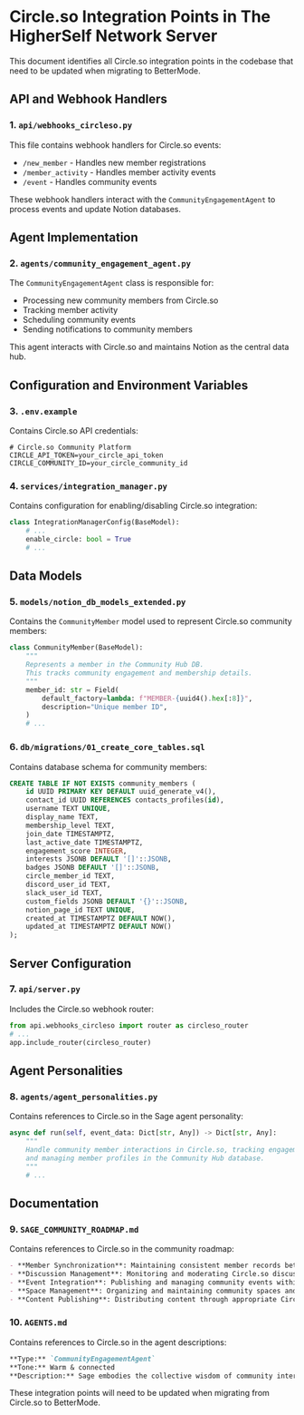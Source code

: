 # Circle.so Integration Points in The HigherSelf Network Server

This document identifies all Circle.so integration points in the codebase that need to be updated when migrating to BetterMode.

## API and Webhook Handlers

### 1. `api/webhooks_circleso.py`

This file contains webhook handlers for Circle.so events:
- `/new_member` - Handles new member registrations
- `/member_activity` - Handles member activity events
- `/event` - Handles community events

These webhook handlers interact with the `CommunityEngagementAgent` to process events and update Notion databases.

## Agent Implementation

### 2. `agents/community_engagement_agent.py`

The `CommunityEngagementAgent` class is responsible for:
- Processing new community members from Circle.so
- Tracking member activity
- Scheduling community events
- Sending notifications to community members

This agent interacts with Circle.so and maintains Notion as the central data hub.

## Configuration and Environment Variables

### 3. `.env.example`

Contains Circle.so API credentials:
```
# Circle.so Community Platform
CIRCLE_API_TOKEN=your_circle_api_token
CIRCLE_COMMUNITY_ID=your_circle_community_id
```

### 4. `services/integration_manager.py`

Contains configuration for enabling/disabling Circle.so integration:
```python
class IntegrationManagerConfig(BaseModel):
    # ...
    enable_circle: bool = True
    # ...
```

## Data Models

### 5. `models/notion_db_models_extended.py`

Contains the `CommunityMember` model used to represent Circle.so community members:
```python
class CommunityMember(BaseModel):
    """
    Represents a member in the Community Hub DB.
    This tracks community engagement and membership details.
    """
    member_id: str = Field(
        default_factory=lambda: f"MEMBER-{uuid4().hex[:8]}",
        description="Unique member ID",
    )
    # ...
```

### 6. `db/migrations/01_create_core_tables.sql`

Contains database schema for community members:
```sql
CREATE TABLE IF NOT EXISTS community_members (
    id UUID PRIMARY KEY DEFAULT uuid_generate_v4(),
    contact_id UUID REFERENCES contacts_profiles(id),
    username TEXT UNIQUE,
    display_name TEXT,
    membership_level TEXT,
    join_date TIMESTAMPTZ,
    last_active_date TIMESTAMPTZ,
    engagement_score INTEGER,
    interests JSONB DEFAULT '[]'::JSONB,
    badges JSONB DEFAULT '[]'::JSONB,
    circle_member_id TEXT,
    discord_user_id TEXT,
    slack_user_id TEXT,
    custom_fields JSONB DEFAULT '{}'::JSONB,
    notion_page_id TEXT UNIQUE,
    created_at TIMESTAMPTZ DEFAULT NOW(),
    updated_at TIMESTAMPTZ DEFAULT NOW()
);
```

## Server Configuration

### 7. `api/server.py`

Includes the Circle.so webhook router:
```python
from api.webhooks_circleso import router as circleso_router
# ...
app.include_router(circleso_router)
```

## Agent Personalities

### 8. `agents/agent_personalities.py`

Contains references to Circle.so in the Sage agent personality:
```python
async def run(self, event_data: Dict[str, Any]) -> Dict[str, Any]:
    """
    Handle community member interactions in Circle.so, tracking engagement
    and managing member profiles in the Community Hub database.
    """
    # ...
```

## Documentation

### 9. `SAGE_COMMUNITY_ROADMAP.md`

Contains references to Circle.so in the community roadmap:
```markdown
- **Member Synchronization**: Maintaining consistent member records between systems
- **Discussion Management**: Monitoring and moderating Circle.so discussions
- **Event Integration**: Publishing and managing community events within Circle.so
- **Space Management**: Organizing and maintaining community spaces and groups
- **Content Publishing**: Distributing content through appropriate Circle.so spaces
```

### 10. `AGENTS.md`

Contains references to Circle.so in the agent descriptions:
```markdown
**Type:** `CommunityEngagementAgent`  
**Tone:** Warm & connected  
**Description:** Sage embodies the collective wisdom of community interactions, holding space for relationships within Circle.so and other engagement platforms.
```

These integration points will need to be updated when migrating from Circle.so to BetterMode.
